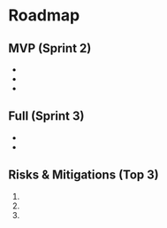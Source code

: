 # Roadmap 
## MVP (Sprint 2) 
- 
- 
- 
 
## Full (Sprint 3) 
- 
- 
 
## Risks & Mitigations (Top 3) 
1)
2)
3)